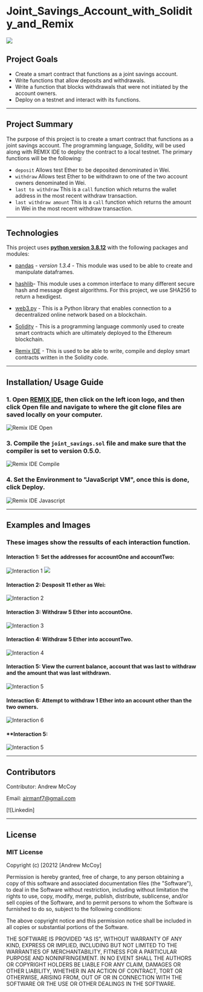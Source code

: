 # Joint_Savings_Account_with_Solidity_and_Remix

![](./Images/banner.jpg)

## Project Goals

- Create a smart contract that functions as a joint savings account.
- Write functions that allow deposits and withdrawals.
- Write a function that blocks withdrawals that were not initiated by the account owners.
- Deploy on a testnet and interact with its functions.

---

## Project Summary

The purpose of this project is to create a smart contract that functions as a joint savings account. The programming language, Solidity, will be used along with REMIX IDE to deploy the contract to a local testnet. The primary functions will be the following:

- `deposit` Allows test Ether to be deposited denominated in Wei.
- `withdraw` Allows test Ether to be withdrawn to one of the two account owners denominated in Wei.
- `last to withdraw` This is a `call` function which returns the wallet address in the most recent withdraw transaction.
- `last withdraw amount` This is a `call` function which returns the amount in Wei in the most recent withdraw transaction.

---

## Technologies

This project uses **[python version 3.8.12](https://www.python.org/downloads/)** with the following packages and modules:

* [pandas](https://pandas.pydata.org/docs/) - *version 1.3.4* - This module was used to be able to create and manipulate dataframes.

* [hashlib](https://docs.python.org/3/library/hashlib.html)- This module uses a common interface to many different secure hash and message digest algorithms. For this project, we use SHA256 to return a hexdigest.

* [web3.py](https://web3py.readthedocs.io/en/stable/overview.html) - This is a Python library that enables connection to a decentralized online network based on a blockchain.

* [Solidity](https://docs.soliditylang.org/en/v0.8.9/) - This is a programming language commonly used to create smart contracts which are ultimately deployed to the Ethereum blockchain.

* [Remix IDE](https://remix.ethereum.org/) - This is used to be able to write, compile and deploy smart contracts written in the Solidity code.

---
## Installation/ Usage Guide

### 1. Open [REMIX IDE](https://remix.ethereum.org/), then click on the left icon logo, and then click Open file and navigate to where the git clone files are saved locally on your computer.

![Remix IDE Open](./execution_results/open_file.jpg)

### 3. Compile the `joint_savings.sol` file and make sure that the compiler is set to version 0.5.0.

![Remix IDE Compile](./execution_results/check_compiled.jpg)

### 4. Set the Environment to "JavaScript VM", once this is done, click Deploy.

![Remix IDE Javascript](./execution_results/environment_deploy.jpg)


---
## Examples and Images

### **These images show the ressults of each interaction function.** 

#### **Interaction 1: Set the addresses for accountOne and accountTwo:**

![Interaction 1](./execution_results/set_account_owners.jpg)
![](./execution_results/confirmation_account_owners)

#### **Interaction 2: Desposit 11 ether as Wei:**

![Interaction 2](./execution_results/deposit.jpg)

#### **Interaction 3: Withdraw 5 Ether into accountOne.** 

![Interaction 3](./execution_results/withdraw_to_account_1.jpg)

#### **Interaction 4: Withdraw 5 Ether into accountTwo.**

![Interaction 4](./execution_results/withdraw_to_account_2.jpg)

#### **Interaction 5: View the current balance, account that was last to withdraw and the amount that was last withdrawn.**

![Interaction 5](./execution_results)

#### **Interaction 6: Attempt to withdraw 1 Ether into an account other than the two owners.**

![Interaction 6](./execution_results)

#### **Interaction 5: 

![Interaction 5](./execution_results)

---

## Contributors

Contributor: Andrew McCoy

Email: airmanf7@gmail.com

[![Linkedin]

---

## License

### **MIT License**

Copyright (c) [20212 [Andrew McCoy]

Permission is hereby granted, free of charge, to any person obtaining a copy
of this software and associated documentation files (the "Software"), to deal
in the Software without restriction, including without limitation the rights
to use, copy, modify, merge, publish, distribute, sublicense, and/or sell
copies of the Software, and to permit persons to whom the Software is
furnished to do so, subject to the following conditions:

The above copyright notice and this permission notice shall be included in all
copies or substantial portions of the Software.

THE SOFTWARE IS PROVIDED "AS IS", WITHOUT WARRANTY OF ANY KIND, EXPRESS OR
IMPLIED, INCLUDING BUT NOT LIMITED TO THE WARRANTIES OF MERCHANTABILITY,
FITNESS FOR A PARTICULAR PURPOSE AND NONINFRINGEMENT. IN NO EVENT SHALL THE
AUTHORS OR COPYRIGHT HOLDERS BE LIABLE FOR ANY CLAIM, DAMAGES OR OTHER
LIABILITY, WHETHER IN AN ACTION OF CONTRACT, TORT OR OTHERWISE, ARISING FROM,
OUT OF OR IN CONNECTION WITH THE SOFTWARE OR THE USE OR OTHER DEALINGS IN THE
SOFTWARE.
